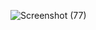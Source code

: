 ![Screenshot (77)](https://user-images.githubusercontent.com/77200630/176345261-7a2771c0-d5d1-4491-a4fe-836bdf38f7ac.png)
